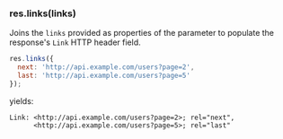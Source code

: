 <h3 id='res.links'>res.links(links)</h3>

Joins the `links` provided as properties of the parameter to populate the response's
`Link` HTTP header field.

```js
res.links({
  next: 'http://api.example.com/users?page=2',
  last: 'http://api.example.com/users?page=5'
});
```
yields:

```text
Link: <http://api.example.com/users?page=2>; rel="next", 
      <http://api.example.com/users?page=5>; rel="last"
```
